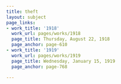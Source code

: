 ```yaml
---
title: theft
layout: subject
page_links:
- work_title: '1918'
  work_url: pages/works/1918
  page_title: Thursday, August 22, 1918
  page_anchor: page-610
- work_title: '1919'
  work_url: pages/works/1919
  page_title: Wednesday, January 15, 1919
  page_anchor: page-768

---
```

